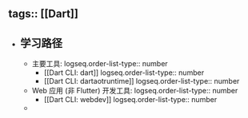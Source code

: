 tags:: [[Dart]]
---

- ## 学习路径
	- 主要工具:
	  logseq.order-list-type:: number
		- [[Dart CLI: dart]]
		  logseq.order-list-type:: number
		- [[Dart CLI: dartaotruntime]]
		  logseq.order-list-type:: number
	- Web 应用 (非 Flutter) 开发工具:
	  logseq.order-list-type:: number
		- [[Dart CLI: webdev]]
		  logseq.order-list-type:: number
	-